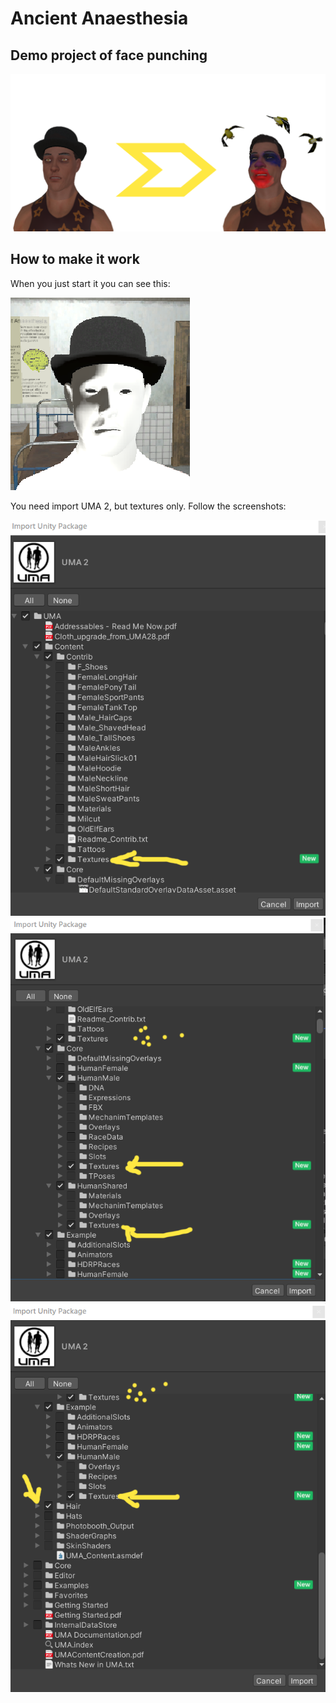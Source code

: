 # Ancient Anaesthesia

## Demo project of face punching
![UMA Title pic](Assets/_data/docs/damage_0_1.png)

## How to make it work
When you just start it you can see this:

![UMA no textures](Assets/_data/docs/no_textures_.png)

You need import UMA 2, but textures only. Follow the screenshots:

![UMA import pic 0](Assets/_data/docs/uma_import_textures_0.png)
![UMA import pic 0](Assets/_data/docs/uma_import_textures_1.png)
![UMA import pic 0](Assets/_data/docs/uma_import_textures_2.png)
